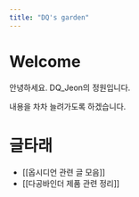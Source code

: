```yaml
---
title: "DQ's garden"
---
```


# Welcome
안녕하세요. DQ_Jeon의 정원입니다.

내용을 차차 늘려가도록 하겠습니다.

# 글타래
* [[옵시디언 관련 글 모음]]
* [[다공바인더 제품 관련 정리]]